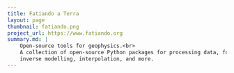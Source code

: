 ```yaml
---
title: Fatiando a Terra
layout: page
thumbnail: fatiando.png
project_url: https://www.fatiando.org
summary.md: |
    Open-source tools for geophysics.<br>
    A collection of open-source Python packages for processing data, forward and
    inverse modelling, interpolation, and more.
---
```

